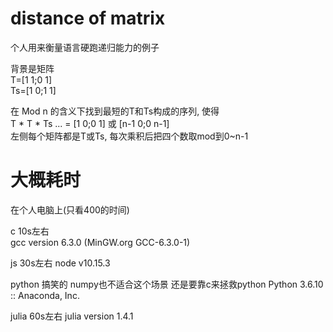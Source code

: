 # distance of matrix

个人用来衡量语言硬跑递归能力的例子

背景是矩阵  
T=[1 1;0 1]  
Ts=[1 0;1 1]  

在 Mod n 的含义下找到最短的T和Ts构成的序列, 使得  
T * T * Ts ... = [1 0;0 1] 或 [n-1 0;0 n-1]  
左侧每个矩阵都是T或Ts, 每次乘积后把四个数取mod到0~n-1

# 大概耗时

在个人电脑上(只看400的时间)

c 10s左右  
gcc version 6.3.0 (MinGW.org GCC-6.3.0-1)

js 30s左右
node v10.15.3

python 搞笑的 numpy也不适合这个场景 还是要靠c来拯救python
Python 3.6.10 :: Anaconda, Inc.

julia 60s左右
julia version 1.4.1